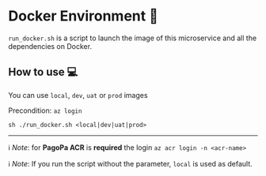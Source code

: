 # Docker Environment 🐳
`run_docker.sh` is a script to launch the image of this microservice and all the dependencies on Docker.

## How to use 💻
You can use `local`, `dev`, `uat` or `prod` images

Precondition: `az login`

`sh ./run_docker.sh <local|dev|uat|prod>`

---

ℹ️ _Note_: for **PagoPa ACR** is **required** the login `az acr login -n <acr-name>`

ℹ️ _Note_: If you run the script without the parameter, `local` is used as default.